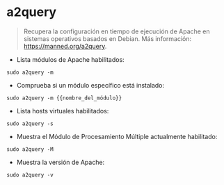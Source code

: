 # a2query

> Recupera la configuración en tiempo de ejecución de Apache en sistemas operativos basados en Debian.
> Más información: <https://manned.org/a2query>.

- Lista módulos de Apache habilitados:

`sudo a2query -m`

- Comprueba si un módulo específico está instalado:

`sudo a2query -m {{nombre_del_módulo}}`

- Lista hosts virtuales habilitados:

`sudo a2query -s`

- Muestra el Módulo de Procesamiento Múltiple actualmente habilitado:

`sudo a2query -M`

- Muestra la versión de Apache:

`sudo a2query -v`
